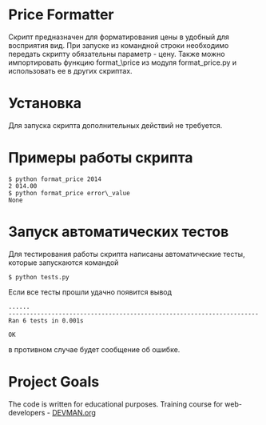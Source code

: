 # Price Formatter

Скрипт предназначен для форматирования цены в удобный для восприятия вид. При запуске из командной строки необходимо передать скрипту обязательны параметр - цену. Также можно импортировать функцию format_\price из модуля format\_price.py и использовать ее в других скриптах.

# Установка
Для запуска скрипта дополнительных действий не требуется.

# Примеры работы скрипта
    $ python format_price 2014
    2 014.00
    $ python format_price error\_value
    None

# Запуск автоматических тестов
Для тестирования работы скрипта написаны автоматические тесты, которые запускаются командой

    $ python tests.py
Если все тесты прошли удачно появится вывод
```
......
----------------------------------------------------------------------
Ran 6 tests in 0.001s

OK
```
в противном случае будет сообщение об ошибке.

# Project Goals

The code is written for educational purposes. Training course for web-developers - [DEVMAN.org](https://devman.org)
